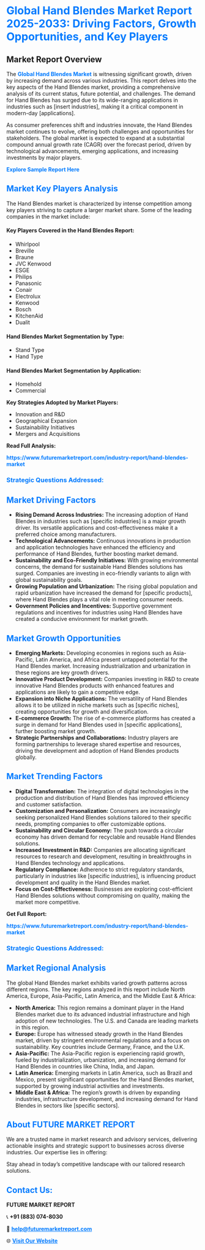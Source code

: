 <h1 style="color: #007BFF;">Global Hand Blendes Market Report 2025-2033: Driving Factors, Growth Opportunities, and Key Players</h1>

<section id="overview">
<h2>Market Report Overview</h2>
<p>The <a href="https://www.futuremarketreport.com/industry-report/hand-blendes-market" style="color: #007BFF; text-decoration: none;"><strong>Global Hand Blendes Market</strong></a> is witnessing significant growth, driven by increasing demand across various industries. This report delves into the key aspects of the Hand Blendes market, providing a comprehensive analysis of its current status, future potential, and challenges. The demand for Hand Blendes has surged due to its wide-ranging applications in industries such as [insert industries], making it a critical component in modern-day [applications].</p>
<p>As consumer preferences shift and industries innovate, the Hand Blendes market continues to evolve, offering both challenges and opportunities for stakeholders. The global market is expected to expand at a substantial compound annual growth rate (CAGR) over the forecast period, driven by technological advancements, emerging applications, and increasing investments by major players.</p>
</section>

<section id="overview">
<p><a href="https://www.futuremarketreport.com/request-sample/reportId=59957" style="color: #007BFF; text-decoration: none;"><strong>Explore Sample Report Here</strong></a></p>
</section>

<section id="key-players">
<h2 style="color: #007BFF;">Market Key Players Analysis</h2>
<p>The Hand Blendes market is characterized by intense competition among key players striving to capture a larger market share. Some of the leading companies in the market include:</p>
<h4>Key Players Covered in the Hand Blendes Report:</h4>
<ul><li>Whirlpool</li><li>Breville</li><li>Braune</li><li>JVC Kenwood</li><li>ESGE</li><li>Philips</li><li>Panasonic</li><li>Conair</li><li>Electrolux</li><li>Kenwood</li><li>Bosch</li><li>KitchenAid</li><li>Dualit</li></ul>
<h4>Hand Blendes Market Segmentation by Type:</h4>
<ul><li>Stand Type</li><li>Hand Type</li></ul>

<h4>Hand Blendes Market Segmentation by Application:</h4>
<ul><li>Homehold</li><li>Commercial</li></ul>
<p><strong>Key Strategies Adopted by Market Players:</strong></p>
<ul>
<li>Innovation and R&D</li>
<li>Geographical Expansion</li>
<li>Sustainability Initiatives</li>
<li>Mergers and Acquisitions</li>
</ul>
</section>

<section>
<p><strong>Read Full Analysis: </strong></p><a href="https://www.futuremarketreport.com/industry-report/hand-blendes-market" style="color: #007BFF; text-decoration: none;"><strong>https://www.futuremarketreport.com/industry-report/hand-blendes-market</strong></a>
<h3 style="color: #007BFF;">Strategic Questions Addressed:</h3>
</section>

<section id="driving-factors">
<h2 style="color: #007BFF;">Market Driving Factors</h2>
<ul>
<li><strong>Rising Demand Across Industries:</strong> The increasing adoption of Hand Blendes in industries such as [specific industries] is a major growth driver. Its versatile applications and cost-effectiveness make it a preferred choice among manufacturers.</li>
<li><strong>Technological Advancements:</strong> Continuous innovations in production and application technologies have enhanced the efficiency and performance of Hand Blendes, further boosting market demand.</li>
<li><strong>Sustainability and Eco-Friendly Initiatives:</strong> With growing environmental concerns, the demand for sustainable Hand Blendes solutions has surged. Companies are investing in eco-friendly variants to align with global sustainability goals.</li>
<li><strong>Growing Population and Urbanization:</strong> The rising global population and rapid urbanization have increased the demand for [specific products], where Hand Blendes plays a vital role in meeting consumer needs.</li>
<li><strong>Government Policies and Incentives:</strong> Supportive government regulations and incentives for industries using Hand Blendes have created a conducive environment for market growth.</li>
</ul>
</section>

<section id="growth-opportunities">
<h2 style="color: #007BFF;">Market Growth Opportunities</h2>
<ul>
<li><strong>Emerging Markets:</strong> Developing economies in regions such as Asia-Pacific, Latin America, and Africa present untapped potential for the Hand Blendes market. Increasing industrialization and urbanization in these regions are key growth drivers.</li>
<li><strong>Innovative Product Development:</strong> Companies investing in R&D to create innovative Hand Blendes products with enhanced features and applications are likely to gain a competitive edge.</li>
<li><strong>Expansion into Niche Applications:</strong> The versatility of Hand Blendes allows it to be utilized in niche markets such as [specific niches], creating opportunities for growth and diversification.</li>
<li><strong>E-commerce Growth:</strong> The rise of e-commerce platforms has created a surge in demand for Hand Blendes used in [specific applications], further boosting market growth.</li>
<li><strong>Strategic Partnerships and Collaborations:</strong> Industry players are forming partnerships to leverage shared expertise and resources, driving the development and adoption of Hand Blendes products globally.</li>
</ul>
</section>

<section id="trending-factors">
<h2 style="color: #007BFF;">Market Trending Factors</h2>
<ul>
<li><strong>Digital Transformation:</strong> The integration of digital technologies in the production and distribution of Hand Blendes has improved efficiency and customer satisfaction.</li>
<li><strong>Customization and Personalization:</strong> Consumers are increasingly seeking personalized Hand Blendes solutions tailored to their specific needs, prompting companies to offer customizable options.</li>
<li><strong>Sustainability and Circular Economy:</strong> The push towards a circular economy has driven demand for recyclable and reusable Hand Blendes solutions.</li>
<li><strong>Increased Investment in R&D:</strong> Companies are allocating significant resources to research and development, resulting in breakthroughs in Hand Blendes technology and applications.</li>
<li><strong>Regulatory Compliance:</strong> Adherence to strict regulatory standards, particularly in industries like [specific industries], is influencing product development and quality in the Hand Blendes market.</li>
<li><strong>Focus on Cost-Effectiveness:</strong> Businesses are exploring cost-efficient Hand Blendes solutions without compromising on quality, making the market more competitive.</li>
</ul>
</section>

<section>
<p><strong>Get Full Report: </strong></p><a href="https://www.futuremarketreport.com/industry-report/hand-blendes-market" style="color: #007BFF; text-decoration: none;"><strong>https://www.futuremarketreport.com/industry-report/hand-blendes-market</strong></a>
<h3 style="color: #007BFF;">Strategic Questions Addressed:</h3>
</section>


<section id="regional-analysis">
<h2 style="color: #007BFF;">Market Regional Analysis</h2>
<p>The global Hand Blendes market exhibits varied growth patterns across different regions. The key regions analyzed in this report include North America, Europe, Asia-Pacific, Latin America, and the Middle East & Africa:</p>
<ul>
<li><strong>North America:</strong> This region remains a dominant player in the Hand Blendes market due to its advanced industrial infrastructure and high adoption of new technologies. The U.S. and Canada are leading markets in this region.</li>
<li><strong>Europe:</strong> Europe has witnessed steady growth in the Hand Blendes market, driven by stringent environmental regulations and a focus on sustainability. Key countries include Germany, France, and the U.K.</li>
<li><strong>Asia-Pacific:</strong> The Asia-Pacific region is experiencing rapid growth, fueled by industrialization, urbanization, and increasing demand for Hand Blendes in countries like China, India, and Japan.</li>
<li><strong>Latin America:</strong> Emerging markets in Latin America, such as Brazil and Mexico, present significant opportunities for the Hand Blendes market, supported by growing industrial activities and investments.</li>
<li><strong>Middle East & Africa:</strong> The region’s growth is driven by expanding industries, infrastructure development, and increasing demand for Hand Blendes in sectors like [specific sectors].</li>
</ul>
</section>

<footer>
<h2 style="color: #007BFF;">About FUTURE MARKET REPORT</h2>
<p>We are a trusted name in market research and advisory services, delivering actionable insights and strategic support to businesses across diverse industries. Our expertise lies in offering:</p>

<p>Stay ahead in today’s competitive landscape with our tailored research solutions.</p>

<h2 style="color: #007BFF;">Contact Us:</h2>
<p><strong>FUTURE MARKET REPORT</strong></p>
<p>📞 <strong>+91 (883) 074-8030</strong></p>
<p>📧 <strong><a href="mailto:help@futuremarketreport.com" style="color: #007BFF;">help@futuremarketreport.com</a></strong></p>
<p>🌐 <strong><a href="https://www.futuremarketreport.com/" style="color: #007BFF;">Visit Our Website</a></strong></p>
</footer>